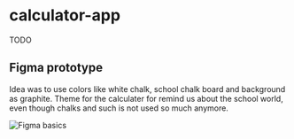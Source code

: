 # calculator-app

TODO

## Figma prototype

Idea was to use colors like white chalk, school chalk board and background as graphite.
Theme for the calculater for remind us about the school world, even though chalks and such is not used so much anymore.

![Figma basics](https://github.com/user-attachments/assets/e140fafd-8c8b-4a3e-95a9-d701c93a2961)
